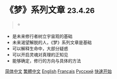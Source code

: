 <!-- _coverpage.md -->

# 《梦》系列文章 <small>23.4.26</small>

> ⭐ 

- 是未来修行者树立宇宙观的基础
- 未来渴望解脱的人，《梦》系列文章是基础
- 可以解释生命中，大部分疑惑
- 可以开启灵魂对真理的正知见
- 能够确定，修行的方向与具体的方法


[简体中文](/README.md)
[繁體中文](/Docs/zh-CHT/夢.md)
[English](/Docs/en/Dream.md)
[Français](/Docs/fr/dream.md)
[Pусский](/Docs/ru/ИЛЛЮЗИИ.md)
[快速开始](/README.md)
